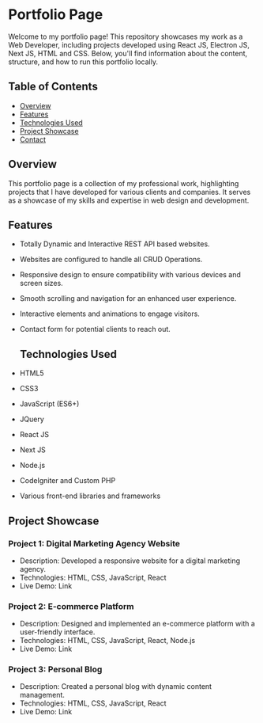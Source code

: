 # Portfolio Page
Welcome to my portfolio page! This repository showcases my work as a Web Developer, including projects developed using React JS, Electron JS, Next JS, HTML and CSS. Below, you'll find information about the content, structure, and how to run this portfolio locally.

## Table of Contents
- [Overview](#overview)
- [Features](#features)
- [Technologies Used](#technologies-used)
- [Project Showcase](#project-showcase)
- [Contact](#contact)

## Overview

This portfolio page is a collection of my professional work, highlighting projects that I have developed for various clients and companies. It serves as a showcase of my skills and expertise in web design and development.

## Features

- Totally Dynamic and Interactive REST API based websites.
- Websites are configured to handle all CRUD Operations.
- Responsive design to ensure compatibility with various devices and screen sizes.
- Smooth scrolling and navigation for an enhanced user experience.
- Interactive elements and animations to engage visitors.
- Contact form for potential clients to reach out.

  ## Technologies Used

- HTML5
- CSS3
- JavaScript (ES6+)
- JQuery
- React JS
- Next JS
- Node.js
- CodeIgniter and Custom PHP
- Various front-end libraries and frameworks

## Project Showcase

### Project 1: Digital Marketing Agency Website

- Description: Developed a responsive website for a digital marketing agency.
- Technologies: HTML, CSS, JavaScript, React
- Live Demo: Link

### Project 2: E-commerce Platform

- Description: Designed and implemented an e-commerce platform with a user-friendly interface.
- Technologies: HTML, CSS, JavaScript, React, Node.js
- Live Demo: Link

### Project 3: Personal Blog

- Description: Created a personal blog with dynamic content management.
- Technologies: HTML, CSS, JavaScript, React
- Live Demo: Link
